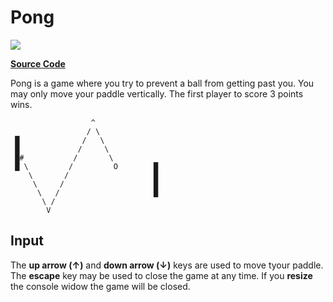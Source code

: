 ﻿# Pong

![](https://github.com/ZacharyPatten/dotnet-console-games/workflows/Pong%20Build/badge.svg)

**[Source Code](Program.cs)**

Pong is a game where you try to prevent a ball from getting past you. You may only move your paddle vertically. The first player to score 3 points wins.

```
                  ^               
                 / \              
 █              /   \             
 █             /     \            
 █#           /       \           
 █ \         /         O        █ 
    \       /                   █ 
     \     /                    █ 
      \   /                     █ 
       \ /                        
        V                         
```

## Input

The **up arrow (↑)** and **down arrow (↓)** keys are used to move tyour paddle. The **escape** key may be used to close the game at any time. If you **resize** the console widow the game will be closed.